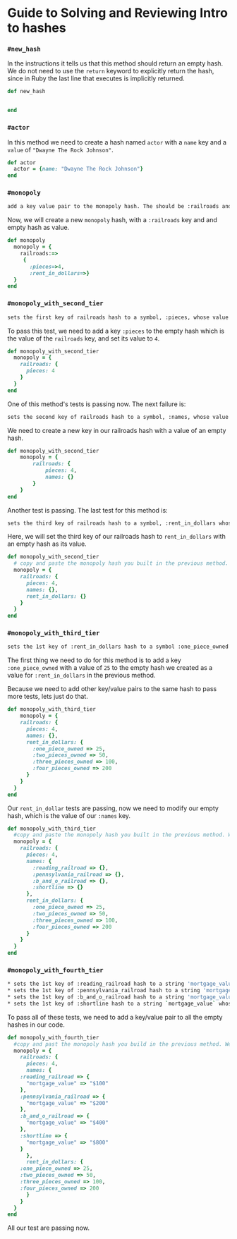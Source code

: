 # Guide to Solving and Reviewing Intro to hashes

### `#new_hash`

In the instructions it tells us that this method should return an empty hash. We do not need to use the `return` keyword to explicitly return the hash, since in Ruby the last line that executes is implicitly returned.

```ruby
def new_hash


end


```

### `#actor`

In this method we need to create a hash named `actor` with a `name` key and a `value` of `"Dwayne The Rock Johnson"`.


```ruby
def actor
  actor = {name: "Dwayne The Rock Johnson"}
end
```

### `#monopoly`

```bash
add a key value pair to the monopoly hash. The should be :railroads and the value should be an empty hash (FAILED - 1)
```
Now, we will create a new `monopoly` hash, with a `:railroads` key and and empty hash as value.

```ruby
def monopoly
  monopoly = {
    railroads:=>
     {
       :pieces=>4,
       :rent_in_dollars=>}
  }
end
```

### `#monopoly_with_second_tier`

```bash
sets the first key of railroads hash to a symbol, :pieces, whose value is the integer 4 (FAILED - 1)
```

To pass this test, we need to add a key `:pieces` to the empty hash which is the value of the `railroads` key, and set its value to `4`.

```ruby
def monopoly_with_second_tier
  monopoly = {
    railroads: {
      pieces: 4
    }
  }
end
```
One of this method's tests is passing now. The next failure is:

```bash
sets the second key of railroads hash to a symbol, :names, whose value is an empty hash (FAILED - 1)
```
We need to create a new key in our railroads hash with a value of an empty hash.

```ruby
def monopoly_with_second_tier
	monopoly = {
		railroads: {
			pieces: 4,
			names: {}
		}
	}
end
```
Another test is passing. The last test for this method is:

```bash
sets the third key of railroads hash to a symbol, :rent_in_dollars whose value is an empty hash (FAILED - 1)
```
Here, we will set the third key of our railroads hash to `rent_in_dollars` with an empty hash as its value.

```ruby
def monopoly_with_second_tier
  # copy and paste the monopoly hash you built in the previous method. We're going to add stuff to it here!
  monopoly = {
    railroads: {
      pieces: 4,
      names: {},
      rent_in_dollars: {}
    }
  }
end
```

### `#monopoly_with_third_tier`

```bash
sets the 1st key of :rent_in_dollars hash to a symbol :one_piece_owned whose value is the integer 25 (FAILED - 1)
```
The first thing we need to do for this method is to add a key `:one_piece_owned` with a value of `25` to the empty hash we created as a value for `:rent_in_dollars` in the previous method.

Because we need to add other key/value pairs to the same hash to pass more tests, lets just do that.

```ruby
def monopoly_with_third_tier
	monopoly = {
    railroads: {
      pieces: 4,
      names: {},
      rent_in_dollars: {
        :one_piece_owned => 25,
        :two_pieces_owned => 50,
        :three_pieces_owned => 100,
        :four_pieces_owned => 200
      }
    }
  }
end
```
Our `rent_in_dollar` tests are passing, now we need to modify our empty hash, which is the value of our `:names` key.

```ruby
def monopoly_with_third_tier
  #copy and paste the monopoly hash you built in the previous method. We're going to add stuff to it here!
  monopoly = {
    railroads: {
      pieces: 4,
      names: {
        :reading_railroad => {},
        :pennsylvania_railroad => {},
        :b_and_o_railroad => {},
        :shortline => {}
      },
      rent_in_dollars: {
        :one_piece_owned => 25,
        :two_pieces_owned => 50,
        :three_pieces_owned => 100,
        :four_pieces_owned => 200
      }
    }
  }
end
```

### `#monopoly_with_fourth_tier`

```bash
* sets the 1st key of :reading_railroad hash to a string 'mortgage_value' whose value is a string $100 (FAILED - 1)
* sets the 1st key of :pennsylvania_railroad hash to a string 'mortgage_value' whose value is a string $200 (FAILED - 2)
* sets the 1st key of :b_and_o_railroad hash to a string 'mortgage_value' whose value is a string $400 (FAILED - 3)
* sets the 1st key of :shortline hash to a string `mortgage_value` whose value is a string $800 (FAILED - 4)
```


To pass all of these tests, we need to add a key/value pair to all the empty hashes in our code.

```ruby
def monopoly_with_fourth_tier
  #copy and past the monopoly hash you build in the previous method. We're going to add stuff to it here!
  monopoly = {
    railroads: {
      pieces: 4,
      names: {
	:reading_railroad => {
	  "mortgage_value" => "$100"
	},
	:pennsylvania_railroad => {
	  "mortgage_value" => "$200"
	},
	:b_and_o_railroad => {
	  "mortgage_value" => "$400"
	},
	:shortline => {
	  "mortgage_value" => "$800"
	}
      },
      rent_in_dollars: {
	:one_piece_owned => 25,
	:two_pieces_owned => 50,
	:three_pieces_owned => 100,
	:four_pieces_owned => 200
      }
    }
  }
end
```

All our test are passing now.
